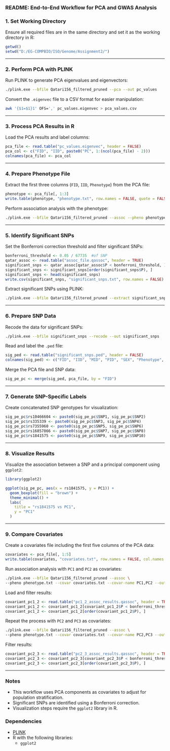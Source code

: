 ### README: End-to-End Workflow for PCA and GWAS Analysis

### **1. Set Working Directory**
Ensure all required files are in the same directory and set it as the working directory in R:
```R
getwd()
setwd("D:/EG-COMPBIO/ISO/Genome/Assignment2/") 
```

---

### **2. Perform PCA with PLINK**
Run PLINK to generate PCA eigenvalues and eigenvectors:
```bash
./plink.exe --bfile Qatari156_filtered_pruned --pca --out pc_values
```

Convert the `.eigenvec` file to a CSV format for easier manipulation:
```bash
awk '{$1=$1}1' OFS=',' pc_values.eigenvec > pca_values.csv
```

---

### **3. Process PCA Results in R**
Load the PCA results and label columns:
```R
pca_file <- read.table("pc_values.eigenvec", header = FALSE)
pca_col <- c("FID", "IID", paste0("PC", 1:(ncol(pca_file) - 2)))
colnames(pca_file) <- pca_col
```

---

### **4. Prepare Phenotype File**
Extract the first three columns (`FID`, `IID`, `Phenotype`) from the PCA file:
```R
phenotype <- pca_file[, 1:3]
write.table(phenotype, "phenotype.txt", row.names = FALSE, quote = FALSE)
```

Perform association analysis with the phenotype:
```bash
./plink.exe --bfile Qatari156_filtered_pruned --assoc --pheno phenotype.txt --out assoc_file
```

---

### **5. Identify Significant SNPs**
Set the Bonferroni correction threshold and filter significant SNPs:
```R
bonferroni_threshold <- 0.05 / 67735  #of SNP
qatar_assoc <- read.table("assoc_file.qassoc", header = TRUE)
significant_snps <- qatar_assoc[qatar_assoc$P < bonferroni_threshold, ]
significant_snps <- significant_snps[order(significant_snps$P), ]
significant_snps <- head(significant_snps)
write.csv(significant_snps, "significant_snps.txt", row.names = FALSE)
```

Extract significant SNPs using PLINK:
```bash
./plink.exe --bfile Qatari156_filtered_pruned --extract significant_snps.txt --make-bed --out significant_snps
```

---

### **6. Prepare SNP Data**
Recode the data for significant SNPs:
```bash
./plink.exe --bfile significant_snps --recode --out significant_snps
```

Read and label the `.ped` file:
```R
sig_ped <- read.table("significant_snps.ped", header = FALSE)
colnames(sig_ped) <- c("FID", "IID", "MID", "PID", "SEX", "Phenotype", paste0("SNP", 1:(ncol(sig_ped) - 6)))
```

Merge the PCA file and SNP data:
```R
sig_pe_pc <- merge(sig_ped, pca_file, by = "FID")
```

---

### **7. Generate SNP-Specific Labels**
Create concatenated SNP genotypes for visualization:
```R
sig_pe_pc$rs10466604 <- paste0(sig_pe_pc$SNP1, sig_pe_pc$SNP2)
sig_pe_pc$rs335339 <- paste0(sig_pe_pc$SNP3, sig_pe_pc$SNP4)
sig_pe_pc$rs7355960 <- paste0(sig_pe_pc$SNP5, sig_pe_pc$SNP6)
sig_pe_pc$rs16857866 <- paste0(sig_pe_pc$SNP7, sig_pe_pc$SNP8)
sig_pe_pc$rs1841575 <- paste0(sig_pe_pc$SNP9, sig_pe_pc$SNP10)
```

---

### **8. Visualize Results**
Visualize the association between a SNP and a principal component using `ggplot2`:
```R
library(ggplot2)

ggplot(sig_pe_pc, aes(x = rs1841575, y = PC1)) +
  geom_boxplot(fill = "brown") +
  theme_minimal() +
  labs(
    title = "rs1841575 vs PC1",
    y = "PC1"
  )
```

---

### **9. Compare Covariates**
Create a covariates file including the first five columns of the PCA data:
```R
covariates <- pca_file[, 1:5]
write.table(covariates, "covariates.txt", row.names = FALSE, col.names = TRUE, quote = FALSE)
```

Run association analysis with `PC1` and `PC2` as covariates:
```bash
./plink.exe --bfile Qatari156_filtered_pruned --assoc \
--pheno phenotype.txt --covar covariates.txt --covar-name PC1,PC2 --out pc1_2_assoc_results
```

Load and filter results:
```R
covariant_pc1_2 <- read.table("pc1_2_assoc_results.qassoc", header = TRUE)
covariant_pc1_2 <- covariant_pc1_2[covariant_pc1_2$P < bonferroni_threshold, ]
covariant_pc1_2 <- covariant_pc1_2[order(covariant_pc1_2$P), ]
```

Repeat the process with `PC2` and `PC3` as covariates:
```bash
./plink.exe --bfile Qatari156_filtered_pruned --assoc \
--pheno phenotype.txt --covar covariates.txt --covar-name PC2,PC3 --out pc2_3_assoc_results
```

Filter results:
```R
covariant_pc2_3 <- read.table("pc2_3_assoc_results.qassoc", header = TRUE)
covariant_pc2_3 <- covariant_pc2_3[covariant_pc2_3$P < bonferroni_threshold, ]
covariant_pc2_3 <- covariant_pc2_3[order(covariant_pc2_3$P), ]
```

---

### **Notes**
- This workflow uses PCA components as covariates to adjust for population stratification.
- Significant SNPs are identified using a Bonferroni correction.
- Visualization steps require the `ggplot2` library in R.

### **Dependencies**
- [PLINK](https://www.cog-genomics.org/plink/2.0/)
- R with the following libraries:
  - `ggplot2`
